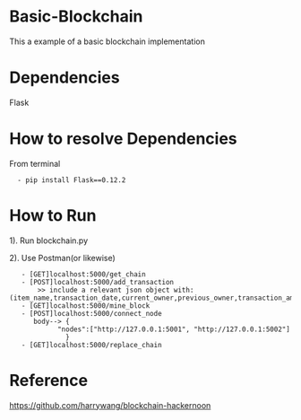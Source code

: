 # Basic-Blockchain
This a example of a basic blockchain implementation

# Dependencies
Flask

# How to resolve Dependencies
From terminal

      - pip install Flask==0.12.2
      
# How to Run

1). Run blockchain.py

2). Use Postman(or likewise)

       - [GET]localhost:5000/get_chain
       - [POST]localhost:5000/add_transaction 
           >> include a relevant json object with: (item_name,transaction_date,current_owner,previous_owner,transaction_amount)          
       - [GET]localhost:5000/mine_block
       - [POST]localhost:5000/connect_node
          body--> {
	            "nodes":["http://127.0.0.1:5001", "http://127.0.0.1:5002"]
                  }
       - [GET]localhost:5000/replace_chain
    
# Reference
https://github.com/harrywang/blockchain-hackernoon
       
